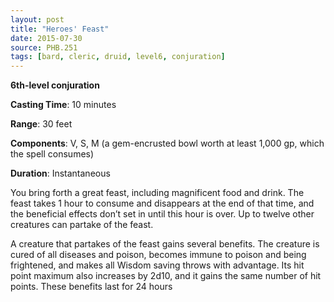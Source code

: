 ```yaml
---
layout: post
title: "Heroes' Feast"
date: 2015-07-30
source: PHB.251
tags: [bard, cleric, druid, level6, conjuration]
---
```


**6th-level conjuration**

**Casting Time**: 10 minutes

**Range**: 30 feet

**Components**: V, S, M (a gem-encrusted bowl worth at least 1,000 gp, which the spell consumes)

**Duration**: Instantaneous

You bring forth a great feast, including magnificent food and drink. The feast takes 1 hour to consume and disappears at the end of that time, and the beneficial effects don’t set in until this hour is over. Up to twelve other creatures can partake of the feast.

A creature that partakes of the feast gains several benefits. The creature is cured of all diseases and poison, becomes immune to poison and being frightened, and makes all Wisdom saving throws with advantage. Its hit point maximum also increases by 2d10, and it gains the same number of hit points. These benefits last for 24 hours
